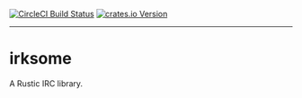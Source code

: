 [![CircleCI Build Status][circle-ci-img]][circle-ci]
[![crates.io Version][crates-io-img]][crates-io]

---

# irksome

A Rustic IRC library.

[crates-io]: https://crates.io/crates/irksome
[crates-io-img]: https://img.shields.io/crates/v/irksome.svg
[circle-ci]: https://circleci.com/gh/irkd/irksome
[circle-ci-img]: https://circleci.com/gh/irkd/irksome.png?style=shield&circle-token=3f7f84295826cf1d00b2edd2cd0f57a04ae25ba6
